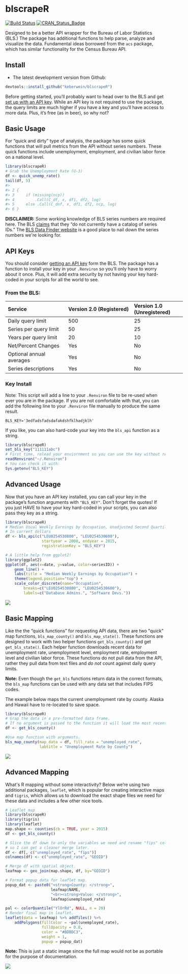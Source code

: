 <!-- README.md is generated from README.Rmd. Please edit that file -->
blscrapeR
=========

[![Build Status](https://travis-ci.org/keberwein/blscrapeR.png?branch=master)](https://travis-ci.org/keberwein/blscrapeR) [![CRAN\_Status\_Badge](http://www.r-pkg.org/badges/version/blscrapeR)](http://www.r-pkg.org/badges/version/blscrapeR)

Designed to be a better API wrapper for the Bureau of Labor Statistics (BLS.) The package has additional functions to help parse, analyze and visualize the data. Fundamental ideas borrowed from the `acs` package, which has similar functionality for the Census Bureau API.

Install
-------

-   The latest development version from Github:

``` r
devtools::install_github("keberwein/blscrapeR")
```

Before getting started, you’ll probably want to head over to the BLS and get [set up with an API key](http://data.bls.gov/registrationEngine/). While an API key is not required to use the package, the query limits are much higher if you have a key and you’ll have access to more data. Plus, it’s free (as in beer), so why not?

Basic Usage
-----------

For “quick and dirty” type of analysis, the package has some quick functions that will pull metrics from the API without series numbers. These quick functions include unemployment, employment, and civilian labor force on a national level.

``` r
library(blscrapeR)
# Grab the Unemployment Rate (U-3) 
df <- quick_unemp_rate()
tail(df, 5)
#>                                               
#> 2 {                                           
#> 3     if (missing(ncp))                       
#> 4         .Call(C_df, x, df1, df2, log)       
#> 5     else .Call(C_dnf, x, df1, df2, ncp, log)
#> 6 }
```

**DISCLAIMER:** Some working knowledge of BLS series numbers are required here. The BLS [claims](http://www.bls.gov/developers/api_faqs.htm#signatures3) that they “do not currently have a catalog of series IDs.” The [BLS Data Finder website](http://beta.bls.gov/dataQuery/search) is a good place to nail down the series numbers we're looking for.

API Keys
--------

You should consider [getting an API key]((http://data.bls.gov/registrationEngine/)) form the BLS. The package has a function to install your key in your `.Renviron` so you’ll only have to worry about it once. Plus, it will add extra security by not having your key hard-coded in your scripts for all the world to see.

### From the BLS:

<table style="width:111%;">
<colgroup>
<col width="34%" />
<col width="37%" />
<col width="38%" />
</colgroup>
<thead>
<tr class="header">
<th align="left">Service</th>
<th align="left">Version 2.0 (Registered)</th>
<th align="left">Version 1.0 (Unregistered)</th>
</tr>
</thead>
<tbody>
<tr class="odd">
<td align="left">Daily query limit</td>
<td align="left">500</td>
<td align="left">25</td>
</tr>
<tr class="even">
<td align="left">Series per query limit</td>
<td align="left">50</td>
<td align="left">25</td>
</tr>
<tr class="odd">
<td align="left">Years per query limit</td>
<td align="left">20</td>
<td align="left">10</td>
</tr>
<tr class="even">
<td align="left">Net/Percent Changes</td>
<td align="left">Yes</td>
<td align="left">No</td>
</tr>
<tr class="odd">
<td align="left">Optional annual averages</td>
<td align="left">Yes</td>
<td align="left">No</td>
</tr>
<tr class="even">
<td align="left">Series descriptions</td>
<td align="left">Yes</td>
<td align="left">No</td>
</tr>
</tbody>
</table>

### Key Install

Note: This script will add a line to your `.Renviron` file to be re-used when ever you are in the package. If you are not comfortable with that, you can add the following line to your `.Renviron` file manually to produce the same result.

`BLS_KEY='3edfadsfadsdafakdshfklhadjklh'`

If you like, you can also hard-code your key into the `bls_api` function as a string.

``` r
library(blscrapeR)
set_bls_key("111111abc")
# First time, relead your enviornment so you can use the key without restarting R.
readRenviron("~/.Renviron")
# You can check it with:
Sys.getenv("BLS_KEY")
```

Advanced Usage
--------------

Now that you have an API key installed, you can call your key in the package’s function arguments with `"BLS_KEY"`. Don't forget the quotes! If you just HAVE to have your key hard-coded in your scripts, you can also pass they key as a string.

``` r
library(blscrapeR)
# Median Usual Weekly Earnings by Occupation, Unadjusted Second Quartile.
# In current dollars
df <- bls_api(c("LEU0254530800", "LEU0254530600"),
                startyear = 2000, endyear = 2015,
                registrationKey = "BLS_KEY")
```

``` r
# A little help from ggplot2!
library(ggplot2)
ggplot(df, aes(x=date, y=value, color=seriesID)) +
    geom_line() +
    labs(title = "Median Weekly Earnings by Occupation") +
    theme(legend.position="top") +
    scale_color_discrete(name="Occupation",
        breaks=c("LEU0254530800", "LEU0254530600"),
        labels=c("Database Admins.", "Software Devs."))
```

![](https://www.datascienceriot.com/wp-content/uploads/2016/07/blscrape_docfig1.png)

Basic Mapping
-------------

Like the the “quick functions” for requesting API data, there are two "quick" map functions, `bls_map_county()` and `bls_map_state()`. These functions are designed to work with two helper functions `get_bls_county()` and get `get_bls_state()`. Each helper function downloads recent data for unemployment rate, unemployment level, employment rate, employment level and civilian labor force. These functions do not pull data from the API, rather they pull data from text files and *do not* count against daily query limits.

**Note:** Even though the `get_bls` functions return data in the correct formats, the `bls_map` functions can be used with any data set that includes FIPS codes.

The example below maps the current unemployment rate by county. Alaska and Hawaii have to re-located to save space.

``` r
library(blscrapeR)
# Grap the data in a pre-formatted data frame.
# If no argument is passed to the function it will load the most recent month's data.
df <- get_bls_county()

#Use map function with arguments.
bls_map_county(map_data = df, fill_rate = "unemployed_rate", 
               labtitle = "Unemployment Rate by County")
```

![](https://www.datascienceriot.com/wp-content/uploads/2016/07/blscrape_docfig3.png)

Advanced Mapping
----------------

What's R mapping without some interactivity? Below we’re using two additional packages, `leaflet`, which is popular for creating interactive maps and `tigris`, which allows us to download the exact shape files we need for these data and includes a few other nice tools.

``` r
# Leaflet map
library(blscrapeR)
library(tigris)
library(leaflet)
map.shape <- counties(cb = TRUE, year = 2015)
df <- get_bls_county()

# Slice the df down to only the variables we need and rename "fips" colunm
# so I can get a cleaner merge later.
df <- df[, c("unemployed_rate", "fips")]
colnames(df) <- c("unemployed_rate", "GEOID")

# Merge df with spatial object.
leafmap <- geo_join(map.shape, df, by="GEOID")

# Format popup data for leaflet map.
popup_dat <- paste0("<strong>County: </strong>", 
                    leafmap$NAME, 
                    "<br><strong>Value: </strong>", 
                    leafmap$unemployed_rate)

pal <- colorQuantile("YlOrRd", NULL, n = 20)
# Render final map in leaflet.
leaflet(data = leafmap) %>% addTiles() %>%
    addPolygons(fillColor = ~pal(unemployed_rate), 
                fillOpacity = 0.8, 
                color = "#BDBDC3", 
                weight = 1,
                popup = popup_dat)
```

**Note:** This is just a static image since the full map would not be as portable for the purpose of documentation.

![](https://www.datascienceriot.com/wp-content/uploads/2016/07/blscrape_docfig2.png)
